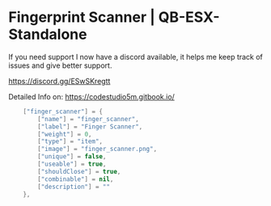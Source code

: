 # Fingerprint Scanner | QB-ESX-Standalone

If you need support I now have a discord available, it helps me keep track of issues and give better support.

https://discord.gg/ESwSKregtt

Detailed Info on: https://codestudio5m.gitbook.io/
 
```lua Register Scanner to use it as an item: QB Example Below
    ["finger_scanner"] = {
        ["name"] = "finger_scanner",                                                        
        ["label"] = "Finger Scanner",
        ["weight"] = 0,
        ["type"] = "item",
        ["image"] = "finger_scanner.png",
        ["unique"] = false,
        ["useable"] = true,
        ["shouldClose"] = true,
        ["combinable"] = nil,
        ["description"] = ""
    },
```